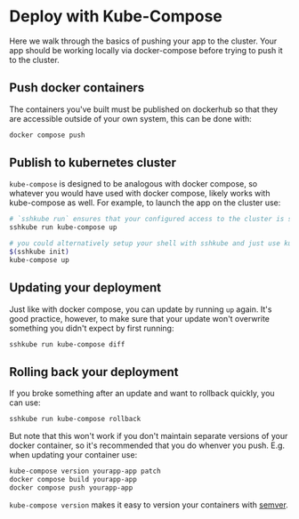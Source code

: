 # Deploy with Kube-Compose

Here we walk through the basics of pushing your app to the cluster. Your app should be working locally via docker-compose before trying to push it to the cluster.

## Push docker containers
The containers you've built must be published on dockerhub so that they are accessible outside of your own system, this can be done with:
```bash
docker compose push
```

## Publish to kubernetes cluster
`kube-compose` is designed to be analogous with docker compose, so whatever you would have used with docker compose, likely works with kube-compose as well. For example, to launch the app on the cluster use:

```bash
# `sshkube run` ensures that your configured access to the cluster is set up
sshkube run kube-compose up

# you could alternatively setup your shell with sshkube and just use kube-compose directly
$(sshkube init)
kube-compose up
``` 

## Updating your deployment
Just like with docker compose, you can update by running `up` again. It's good practice, however, to make sure that your update won't overwrite something you didn't expect by first running:
```bash
sshkube run kube-compose diff
```

## Rolling back your deployment

If you broke something after an update and want to rollback quickly, you can use:
```bash
sshkube run kube-compose rollback
```

But note that this won't work if you don't maintain separate versions of your docker container, so it's recommended that you do whenver you push. E.g. when updating your container use:
```bash
kube-compose version yourapp-app patch
docker compose build yourapp-app
docker compose push yourapp-app
```

`kube-compose version` makes it easy to version your containers with [semver](https://semver.org/).
